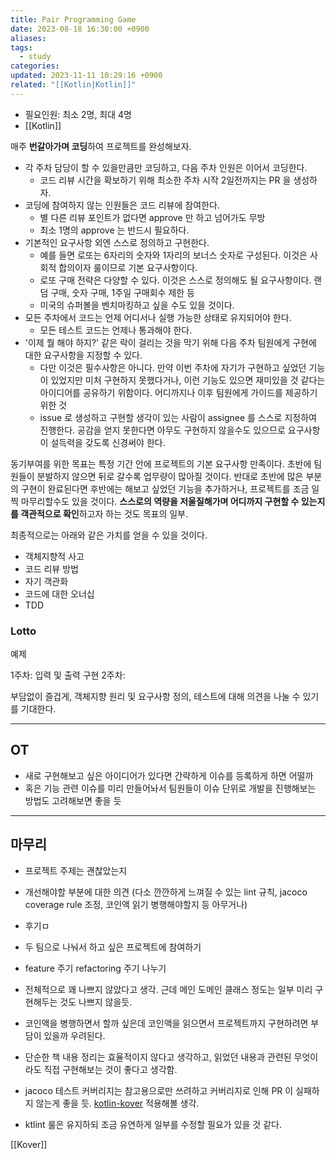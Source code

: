 ```yaml
---
title: Pair Programming Game
date: 2023-08-18 16:30:00 +0900
aliases: 
tags:
  - study
categories: 
updated: 2023-11-11 10:29:16 +0900
related: "[[Kotlin|Kotlin]]"
---
```


- 필요인원: 최소 2명, 최대 4명
- [[Kotlin]]

매주 **번갈아가며 코딩**하여 프로젝트를 완성해보자. 

- 각 주차 담당이 할 수 있을만큼만 코딩하고, 다음 주차 인원은 이어서 코딩한다.
    - 코드 리뷰 시간을 확보하기 위해 최소한 주차 시작 2일전까지는 PR 을 생성하자.
- 코딩에 참여하지 않는 인원들은 코드 리뷰에 참여한다.
    - 별 다른 리뷰 포인트가 없다면 approve 만 하고 넘어가도 무방
    - 최소 1명의 approve 는 반드시 필요하다.
- 기본적인 요구사항 외엔 스스로 정의하고 구현한다.
    - 예를 들면 로또는 6자리의 숫자와 1자리의 보너스 숫자로 구성된다. 이것은 사회적 합의이자 룰이므로 기본 요구사항이다.
    - 로또 구매 전략은 다양할 수 있다. 이것은 스스로 정의해도 될 요구사항이다. 랜덤 구매, 숫자 구매, 1주일 구매회수 제한 등
    - 미국의 슈퍼볼을 벤치마킹하고 싶을 수도 있을 것이다.
- 모든 주차에서 코드는 언제 어디서나 실행 가능한 상태로 유지되어야 한다.
    - 모든 테스트 코드는 언제나 통과해야 한다.
- '이제 뭘 해야 하지?' 같은 락이 걸리는 것을 막기 위해 다음 주차 팀원에게 구현에 대한 요구사항을 지정할 수 있다.
    - 다만 이것은 필수사항은 아니다. 만약 이번 주차에 자기가 구현하고 싶었던 기능이 있었지만 미처 구현하지 못했다거나, 이런 기능도 있으면 재미있을 것 같다는 아이디어를 공유하기 위함이다. 어디까지나 이후 팀원에게 가이드를 제공하기 위한 것
    - issue 로 생성하고 구현할 생각이 있는 사람이 assignee 를 스스로 지정하여 진행한다. 공감을 얻지 못한다면 아무도 구현하지 않을수도 있으므로 요구사항이 설득력을 갖도록 신경써야 한다.

동기부여를 위한 목표는 특정 기간 안에 프로젝트의 기본 요구사항 만족이다. 초반에 팀원들이 분발하지 않으면 뒤로 갈수록 업무량이 많아질 것이다. 반대로 초반에 많은 부분의 구현이 완료된다면 후반에는 해보고 싶었던 기능을 추가하거나, 프로젝트를 조금 일찍 마무리할수도 있을 것이다. **스스로의 역량을 저울질해가며 어디까지 구현할 수 있는지를 객관적으로 확인**하고자 하는 것도 목표의 일부.

최종적으로는 아래와 같은 가치를 얻을 수 있을 것이다.

- 객체지향적 사고
- 코드 리뷰 방법
- 자기 객관화
- 코드에 대한 오너십
- TDD

### Lotto

예제

1주차: 입력 및 출력 구현
2주차: 

부담없이 즐겁게, 객체지향 원리 및 요구사항 정의, 테스트에 대해 의견을 나눌 수 있기를 기대한다.

---

## OT

- 새로 구현해보고 싶은 아이디어가 있다면 간략하게 이슈를 등록하게 하면 어떨까
- 혹은 기능 관련 이슈를 미리 만들어놔서 팀원들이 이슈 단위로 개발을 진행해보는 방법도 고려해보면 좋을 듯

---

## 마무리

- 프로젝트 주제는 괜찮았는지
- 개선해야할 부분에 대한 의견 (다소 깐깐하게 느껴질 수 있는 lint 규칙, jacoco coverage rule 조정, 코인액 읽기 병행해야할지 등 아무거나)
- 후기ㅁ
- 두 팀으로 나눠서 하고 싶은 프로젝트에 참여하기
- feature 주기 refactoring 주기 나누기

- 전체적으로 꽤 나쁘지 않았다고 생각. 근데 메인 도메인 클래스 정도는 일부 미리 구현해두는 것도 나쁘지 않을듯.
- 코인액을 병행하면서 할까 싶은데 코인액을 읽으면서 프로젝트까지 구현하려면 부담이 있을까 우려된다.
- 단순한 책 내용 정리는 효율적이지 않다고 생각하고, 읽었던 내용과 관련된 무엇이라도 직접 구현해보는 것이 좋다고 생각함.
- jacoco 테스트 커버리지는 참고용으로만 쓰려하고 커버리지로 인해 PR 이 실패하지 않는게 좋을 듯. [kotlin-kover](https://github.com/Kotlin/kotlinx-kover) 적용해볼 생각.
- ktlint 룰은 유지하되 조금 유연하게 일부를 수정할 필요가 있을 것 같다.

[[Kover]]
